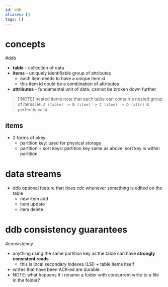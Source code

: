 ```yaml
---
id: ddb
aliases: []
tags: []
---
```


# concepts 
#ddb

- **table** - collection of data 
- **items** - uniquely identifiable group of attributes 
	- each item needs to have a unique item id 
	- this item id could be a combination of attributes
- **attributes** - fundamental unit of data; cannot be broken down further  


> [!NOTE] nested items
> note that each table can contain a nested group of items! ie, `A (table) -> B (item) -> C (item) -> D (attr)` is perfectly valid

## items

- 2 forms of pkey 
	- partition key: used for physical storage
	- partition + sort keys: partition key same as above, sort key is within partition 

# data streams 
- ddb optional feature that does cdc whenever something is edited on the table 
	- new item add 
	- item update
	- item delete 

# ddb consistency guarantees 
#consistency 

-  anything using the same partition key as the table can have **strongly consistent reads** 
	- this is local secondary indexes (LSI) + table items itself 
- writes that have been ACK-ed are durable. 
- NOTE: what happens if i rename a folder with concurrent write to a file in the folder? 